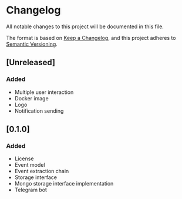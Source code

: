 # Changelog

All notable changes to this project will be documented in this file.

The format is based on [Keep a Changelog](https://keepachangelog.com/en/1.1.0/),
and this project adheres to [Semantic Versioning](https://semver.org/spec/v2.0.0.html).

## [Unreleased]

### Added

- Multiple user interaction
- Docker image
- Logo
- Notification sending

## [0.1.0]

### Added

- License
- Event model
- Event extraction chain
- Storage interface
- Mongo storage interface implementation
- Telegram bot
